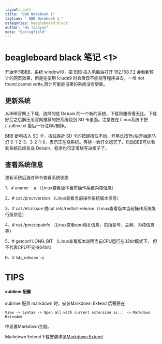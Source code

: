 ```yaml
---
layout: post
title: "BBB Notebook 1"
tagline: " BBB Notebook 1 "
categories: beagleboard black
author: "Hu Tianyun"
meta: "Springfield"
---
```


# beagleboard black 笔记 <1>
开始学习BBB，系统 window10，把 BBB 插入电脑后打开 192.168.7.2 会看到预计的网页效果，但是在使用 Iclude9 时会发现不能烧写程序进去，一堆 not found,cannot write,预计可能是自带的系统没有更新。

## 更新系统

从BBB官网上下载，选择的是 Debain 的一个新的系统，下载网速奇慢无比。下载好后之后解压用官网推荐的把系统烧到 SD 卡里面。注意要在 Linux系统下把 /../uEnv.txt 最后一行注释#删掉。

BBB 断电插入 SD 卡，按住靠近 SD 卡的按键按住不动，开电长按15s后开始跑马灯 0-1-2-3，3-2-1-0，表示正在烧系统。等待一会灯全熄灭了，启动BBB可以看到系统已经变成 Debain，程序也可正常烧写进板子了。 

## 查看系统信息

更新系统后通过命令查看系统状态

1、# uname －a   （Linux查看版本当前操作系统内核信息）

2、# cat /proc/version （Linux查看当前操作系统版本信息）

3、# cat /etc/issue  或cat /etc/redhat-release（Linux查看版本当前操作系统发行版信息）

4、# cat /proc/cpuinfo （Linux查看cpu相关信息，包括型号、主频、内核信息等）

5、# getconf LONG_BIT  （Linux查看版本说明当前CPU运行在32bit模式下， 但不代表CPU不支持64bit）

6、# lsb_release -a



# TIPS
#### sublime 配置
sublime 配置 markdown 时，安装Markdown Extend 后需要在

	View -> Syntax -> Open all with current extension as... -> Markdown Extended

中设置Markdown主题。

Markdown Extend下载安装详见[Markdown Extend](https://github.com/jonschlinkert/sublime-markdown-extended) 


